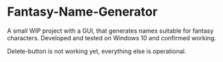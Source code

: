 # Fantasy-Name-Generator
A small WIP project with a GUI, that generates names suitable for fantasy characters.
Developed and tested on Windows 10 and confirmed working.

Delete-button is not working yet, everything else is operational.
